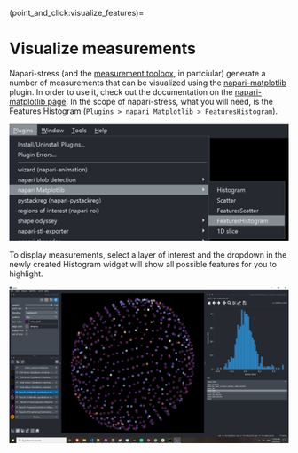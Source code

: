 (point_and_click:visualize_features)=
# Visualize measurements

Napari-stress (and the [measurement toolbox](toolboxes:stress_toolbox:stress_toolbox_interactive), in partciular) generate a number of measurements that can be visualized using the [napari-matplotlib](https://napari-matplotlib.github.io/) plugin. In order to use it, check out the documentation on the [napari-matplotlib page](https://napari-matplotlib.github.io/). In the scope of napari-stress, what you will need, is the Features Histogram (`Plugins > napari Matplotlib > FeaturesHistogram`).

![](./imgs/demo_visualize_featureHistogram.png)

To display measurements, select a layer of interest and the dropdown in the newly created Histogram widget will show all possible features for you to highlight.

![](./imgs/demo_visualize_featureHistogram2.png)
